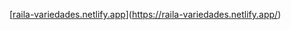 [[raila-variedades.netlify.app](https://raila-variedades.netlify.app/)](https://raila-variedades.netlify.app/)
